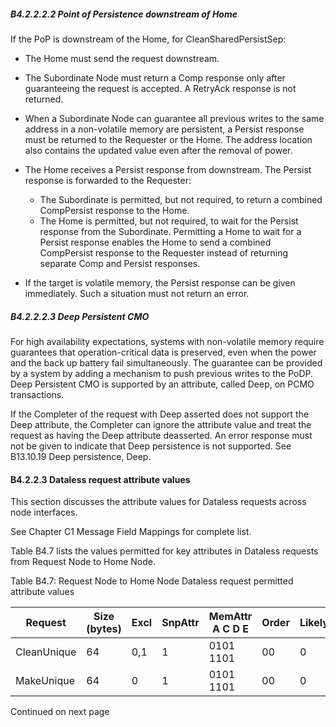 ##### B4.2.2.2.2 Point of Persistence downstream of Home

If the PoP is downstream of the Home, for CleanSharedPersistSep:

- The Home must send the request downstream.
- The Subordinate Node must return a Comp response only after guaranteeing the request is accepted. A RetryAck response is not returned.
- When a Subordinate Node can guarantee all previous writes to the same address in a non-volatile memory are persistent, a Persist response must be returned to the Requester or the Home. The address location also contains the updated value even after the removal of power.

- The Home receives a Persist response from downstream. The Persist response is forwarded to the Requester:

    - The Subordinate is permitted, but not required, to return a combined CompPersist response to the Home.
    - The Home is permitted, but not required, to wait for the Persist response from the Subordinate. Permitting a Home to wait for a Persist response enables the Home to send a combined CompPersist response to the Requester instead of returning separate Comp and Persist responses.

- If the target is volatile memory, the Persist response can be given immediately. Such a situation must not return an error.

##### B4.2.2.2.3 Deep Persistent CMO

For high availability expectations, systems with non-volatile memory require guarantees that operation-critical data is preserved, even when the power and the back up battery fail simultaneously. The guarantee can be provided by a system by adding a mechanism to push previous writes to the PoDP. Deep Persistent CMO is supported by an attribute, called Deep, on PCMO transactions.

If the Completer of the request with Deep asserted does not support the Deep attribute, the Completer can ignore the attribute value and treat the request as having the Deep attribute deasserted. An error response must not be given to indicate that Deep persistence is not supported. See B13.10.19 Deep persistence, Deep.

#### B4.2.2.3 Dataless request attribute values

This section discusses the attribute values for Dataless requests across node interfaces.

See Chapter C1 Message Field Mappings for complete list.

Table B4.7 lists the values permitted for key attributes in Dataless requests from Request Node to Home Node.

Table B4.7: Request Node to Home Node Dataless request permitted attribute values

| Request     |   Size (bytes) | Excl   |   SnpAttr | MemAttr A C D E   |   Order | LikelyShared |   ExpCompAck |
|-------------|----------------|--------|-----------|-------------------|---------|--------------|--------------|
| CleanUnique |             64 | 0,1    |         1 | 0101 1101         |      00 |            0 |            1 |
| MakeUnique  |             64 | 0      |         1 | 0101 1101         |      00 |            0 |            1 |

Continued on next page